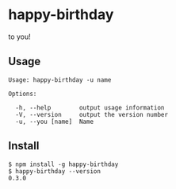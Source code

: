 # happy-birthday
to you!

## Usage
```
Usage: happy-birthday -u name

Options:

  -h, --help        output usage information
  -V, --version     output the version number
  -u, --you [name]  Name
```

## Install
```
$ npm install -g happy-birthday
$ happy-birthday --version
0.3.0
```

